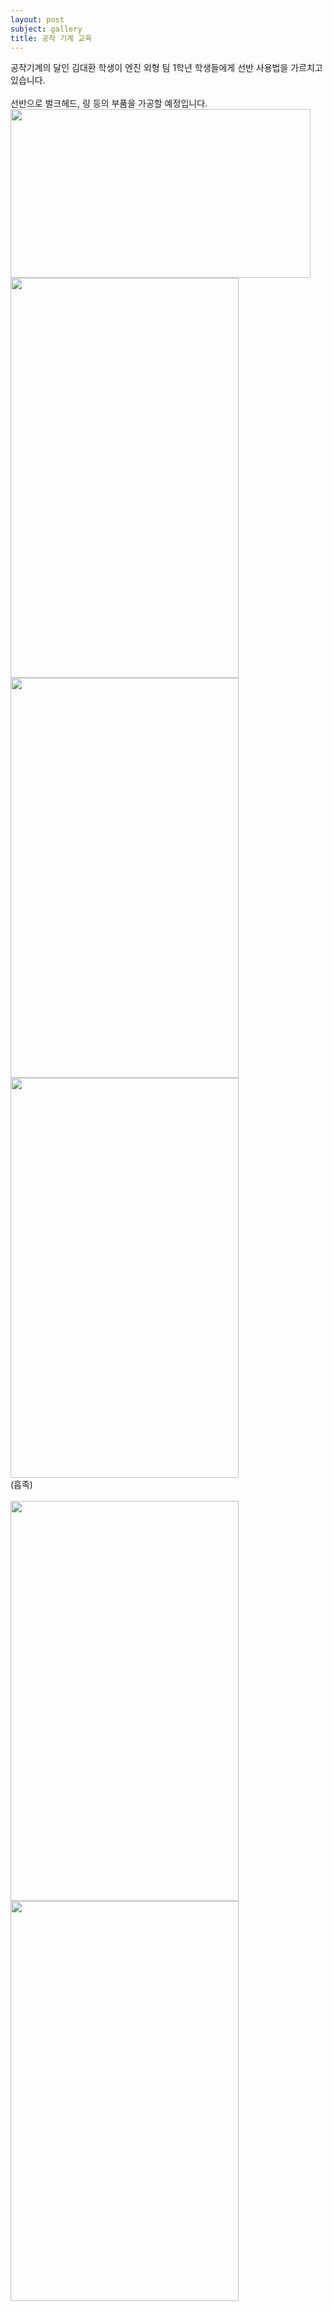 ```yaml
---
layout: post
subject: gallery
title: 공작 기계 교육
---
```

공작기계의 달인 김대환 학생이 엔진 외형 팀 1학년 학생들에게 선반 사용법을 가르치고 있습니다. <br/><br/>
선반으로 벌크헤드, 링 등의 부품을 가공할 예정입니다.<br/>
<img src="https://github.com/hsb6350/hanaro.github.io/blob/master/assets/sb3.jpg?raw=true" width="480" height="270"/><br/>
<img src="https://github.com/hsb6350/hanaro.github.io/blob/master/assets/sb4.jpg?raw=true" width="365" height="640"/>
<img src="https://github.com/hsb6350/hanaro.github.io/blob/master/assets/sb5.jpg?raw=true" width="365" height="640"/>
<br/>
<img src="https://github.com/hsb6350/hanaro.github.io/blob/master/assets/sb6.jpg?raw=true" width="365" height="640"/><br/>
(흡족)<br/><br/>
<img src="https://github.com/hsb6350/hanaro.github.io/blob/master/assets/sb7.jpg?raw=true" width="365" height="640"/>
<img src="https://github.com/hsb6350/hanaro.github.io/blob/master/assets/sb8.jpg?raw=true" width="365" height="640"/>
<br/>
